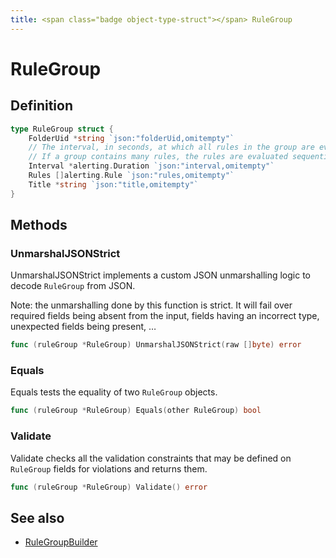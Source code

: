 ```yaml
---
title: <span class="badge object-type-struct"></span> RuleGroup
---
```

# <span class="badge object-type-struct"></span> RuleGroup

## Definition

```go
type RuleGroup struct {
    FolderUid *string `json:"folderUid,omitempty"`
    // The interval, in seconds, at which all rules in the group are evaluated.
    // If a group contains many rules, the rules are evaluated sequentially.
    Interval *alerting.Duration `json:"interval,omitempty"`
    Rules []alerting.Rule `json:"rules,omitempty"`
    Title *string `json:"title,omitempty"`
}
```
## Methods

### <span class="badge object-method"></span> UnmarshalJSONStrict

UnmarshalJSONStrict implements a custom JSON unmarshalling logic to decode `RuleGroup` from JSON.

Note: the unmarshalling done by this function is strict. It will fail over required fields being absent from the input, fields having an incorrect type, unexpected fields being present, …

```go
func (ruleGroup *RuleGroup) UnmarshalJSONStrict(raw []byte) error
```

### <span class="badge object-method"></span> Equals

Equals tests the equality of two `RuleGroup` objects.

```go
func (ruleGroup *RuleGroup) Equals(other RuleGroup) bool
```

### <span class="badge object-method"></span> Validate

Validate checks all the validation constraints that may be defined on `RuleGroup` fields for violations and returns them.

```go
func (ruleGroup *RuleGroup) Validate() error
```

## See also

 * <span class="badge builder"></span> [RuleGroupBuilder](./builder-RuleGroupBuilder.md)
